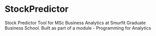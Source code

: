 # StockPredictor
Stock Predictor Tool for MSc Business Analytics at Smurfit Graduate Business School.
Built as part of a module - Programming for Analytics
